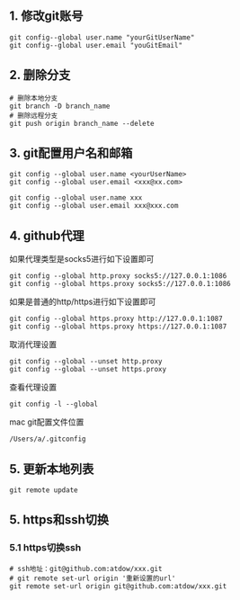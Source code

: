 ## 1. 修改git账号

```shell
git config--global user.name "yourGitUserName"
git config--global user.email "youGitEmail"
```

## 2. 删除分支

```shell
# 删除本地分支
git branch -D branch_name
# 删除远程分支
git push origin branch_name --delete
```

## 3. git配置用户名和邮箱

```shell
git config --global user.name <yourUserName>
git config --global user.email <xxx@xx.com>

git config --global user.name xxx
git config --global user.email xxx@xxx.com
```

## 4. github代理

如果代理类型是socks5进行如下设置即可

```shell
git config --global http.proxy socks5://127.0.0.1:1086
git config --global https.proxy socks5://127.0.0.1:1086
```

如果是普通的http/https进行如下设置即可

```shell
git config --global https.proxy http://127.0.0.1:1087
git config --global https.proxy https://127.0.0.1:1087
```

取消代理设置

```shell
git config --global --unset http.proxy 
git config --global --unset https.proxy
```

查看代理设置

```shell
git config -l --global
```

mac git配置文件位置

```text
/Users/a/.gitconfig
```

## 5. 更新本地列表

```text
git remote update
```

## 5. https和ssh切换

### 5.1 https切换ssh

```shell
# ssh地址：git@github.com:atdow/xxx.git
# git remote set-url origin '重新设置的url'
git remote set-url origin git@github.com:atdow/xxx.git
```
